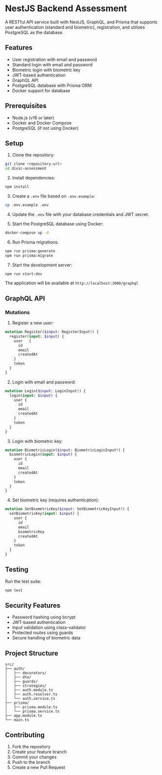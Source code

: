 # NestJS Backend Assessment

A RESTful API service built with NestJS, GraphQL, and Prisma that supports user authentication (standard and biometric), registration, and utilizes PostgreSQL as the database.

## Features

- User registration with email and password
- Standard login with email and password
- Biometric login with biometric key
- JWT-based authentication
- GraphQL API
- PostgreSQL database with Prisma ORM
- Docker support for database

## Prerequisites

- Node.js (v16 or later)
- Docker and Docker Compose
- PostgreSQL (if not using Docker)

## Setup

1. Clone the repository:
```bash
git clone <repository-url>
cd divic-assessment
```

2. Install dependencies:
```bash
npm install
```

3. Create a `.env` file based on `.env.example`:
```bash
cp .env.example .env
```

4. Update the `.env` file with your database credentials and JWT secret.

5. Start the PostgreSQL database using Docker:
```bash
docker-compose up -d
```

6. Run Prisma migrations:
```bash
npm run prisma:generate
npm run prisma:migrate
```

7. Start the development server:
```bash
npm run start:dev
```

The application will be available at `http://localhost:3000/graphql`

## GraphQL API

### Mutations

1. Register a new user:
```graphql
mutation Register($input: RegisterInput!) {
  register(input: $input) {
    user   {
      id
      email
      createdAt
    }
    token
  }
}
```

2. Login with email and password:
```graphql
mutation Login($input: LoginInput!) {
  login(input: $input) {
    user {
      id
      email
      createdAt
    }
    token
  }
}
```

3. Login with biometric key:
```graphql
mutation BiometricLogin($input: BiometricLoginInput!) {
  biometricLogin(input: $input) {
    user {
      id
      email
      createdAt
    }
    token
  }
}
```

4. Set biometric key (requires authentication):
```graphql
mutation SetBiometricKey($input: SetBiometricKeyInput!) {
  setBiometricKey(input: $input) {
    user {
      id
      email
      biometricKey
      createdAt
    }
    token
  }
}
```

## Testing

Run the test suite:
```bash
npm test
```

## Security Features

- Password hashing using bcrypt
- JWT-based authentication
- Input validation using class-validator
- Protected routes using guards
- Secure handling of biometric data

## Project Structure

```
src/
├── auth/
│   ├── decorators/
│   ├── dto/
│   ├── guards/
│   ├── strategies/
│   ├── auth.module.ts
│   ├── auth.resolver.ts
│   └── auth.service.ts
├── prisma/
│   ├── prisma.module.ts
│   └── prisma.service.ts
├── app.module.ts
└── main.ts
```

## Contributing

1. Fork the repository
2. Create your feature branch
3. Commit your changes
4. Push to the branch
5. Create a new Pull Request 